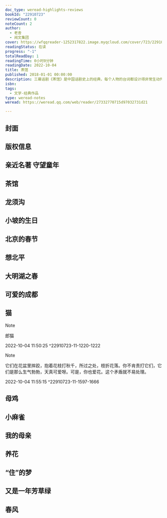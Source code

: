 ```yaml
---
doc_type: weread-highlights-reviews
bookId: "22910723"
reviewCount: 0
noteCount: 2
author:
  - 老舍
  - 阅文集团
cover: https://wfqqreader-1252317822.image.myqcloud.com/cover/723/22910723/t7_22910723.jpg
readingStatus: 在读
progress: "-1"
totalReadDay: 1
readingTime: 0小时0分钟
readingDate: 2022-10-04
title: 茶馆
published: 2018-01-01 00:00:00
description: 三幕话剧《茶馆》是中国话剧史上的经典，每个人物的台词都设计得非常生动传神、富于个性，同时又简洁凝练，意蕴深长，至今仍是现代剧院的常备剧目。老舍先生的短篇小说睿智精练，散文朴素幽默。
isbn: 
tags:
  - 文学-经典作品
type: weread-notes
weread: https://weread.qq.com/web/reader/27332770715d97032731d21

---
```



## 封面

## 版权信息

## 亲近名著 守望童年

## 茶馆

## 龙须沟

## 小坡的生日

## 北京的春节

## 想北平

## 大明湖之春

## 可爱的成都

## 猫

> [!NOTE] 
> 郎猫
> 
> 2022-10-04 11:50:25 ^22910723-11-1220-1222

> [!NOTE] 
> 它们在花盆里摔跤，抱着花枝打秋千，所过之处，枝折花落。你不肯责打它们，它们是那么生气勃勃，天真可爱呀。可是，你也爱花。这个矛盾就不易处理。
> 
> 2022-10-04 11:55:15 ^22910723-11-1597-1666

## 母鸡

## 小麻雀

## 我的母亲

## 养花

## “住”的梦

## 又是一年芳草绿

## 春风

